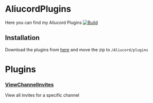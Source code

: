# AliucordPlugins
Here you can find my Aliucord Plugins [![Build](https://github.com/HypedDomi/AliucordPlugins/actions/workflows/build.yml/badge.svg)](https://github.com/HypedDomi/AliucordPlugins/tree/builds)

## Installation
Download the plugins from [here](https://github.com/HypedDomi/AliucordPlugins/tree/builds) and move the zip to `/Aliucord/plugins`

# Plugins
### [ViewChannelInvites](https://github.com/HypedDomi/AliucordPlugins/raw/builds/ViewChannelInvites.zip)
View all invites for a specific channel
